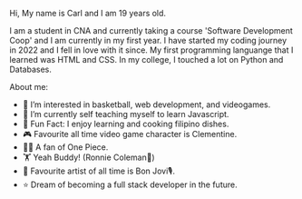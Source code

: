 Hi, My name is Carl and I am 19 years old.

I am a student in CNA and currently taking a course 'Software Development Coop' and I am currently in my first year. I have started my coding journey in 2022 and I fell in love with it since.
My first programming languange that I learned was HTML and CSS. In my college, I touched a lot on Python and Databases. 

About me:
- 👀 I’m interested in basketball, web development, and videogames.
- 🌱 I’m currently self teaching myself to learn Javascript.
- 🍳 Fun Fact: I enjoy learning and cooking filipino dishes.
- 🎮 Favourite all time video game character is Clementine.
- 🏴‍☠️ A fan of One Piece.
- 🏋️ Yeah Buddy! (Ronnie Coleman👑)
- 🎵 Favourite artist of all time is Bon Jovi🎙️.
- ⭐ Dream of becoming a full stack developer in the future.
<!---
WCARL12/WCARL12 is a ✨ special ✨ repository because its `README.md` (this file) appears on your GitHub profile.
You can click the Preview link to take a look at your changes.
--->

